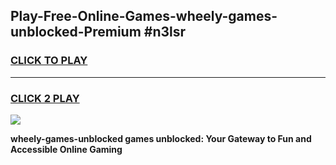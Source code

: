 
## Play-Free-Online-Games-wheely-games-unblocked-Premium #n3lsr
<h3>
<a href="https://premium.freeplayer.one?title=wheely-games-unblocked&ref=8M">CLICK TO PLAY</a></h3>
<hr>

<h3>
<a href="https://premium.freeplayer.one?title=wheely-games-unblocked&ref=8M">CLICK 2 PLAY</a>
  
</h3>

<a href="https://premium.freeplayer.one?title=wheely-games-unblocked&ref=8M"><img src="https://clearcache.store/games.png"></a>


**wheely-games-unblocked games unblocked: Your Gateway to Fun and Accessible Online Gaming**
